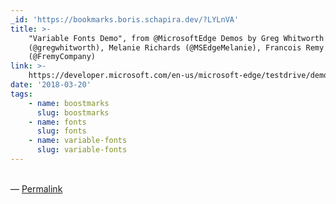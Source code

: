 ```yaml
---
_id: 'https://bookmarks.boris.schapira.dev/?LYLnVA'
title: >-
    "Variable Fonts Demo", from @MicrosoftEdge ‏Demos by Greg Whitworth
    (@gregwhitworth), Melanie Richards (@MSEdgeMelanie), Francois Remy
    (@FremyCompany)
link: >-
    https://developer.microsoft.com/en-us/microsoft-edge/testdrive/demos/variable-fonts/#web-type
date: '2018-03-20'
tags:
    - name: boostmarks
      slug: boostmarks
    - name: fonts
      slug: fonts
    - name: variable-fonts
      slug: variable-fonts
---
```


<br>&#8212;
<a href="https://bookmarks.boris.schapira.dev/?LYLnVA" title="Permalink">Permalink</a>
